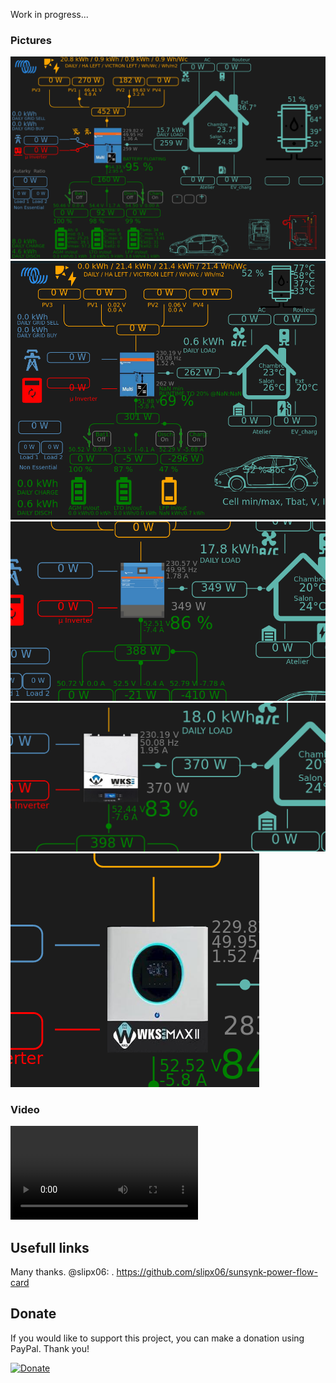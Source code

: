 Work in progress...



### Pictures
![](img/1.png) 
![](img/2_mid1.png) 
![](img/multi_rs.png) 
![](img/wks.png) 
![](img/wks_max.png) 

### Video
![](MosFet_BMS_cmd.mp4) 

## Usefull links
Many thanks. @slipx06:
. https://github.com/slipx06/sunsynk-power-flow-card

## Donate

If you would like to support this project, you can make a donation using PayPal. Thank you!

[![Donate](https://www.paypalobjects.com/en_US/i/btn/btn_donateCC_LG.gif)](https://www.paypal.com/donate/?business=2HTV9RH5BPWX6&no_recurring=0&currency_code=EUR)
